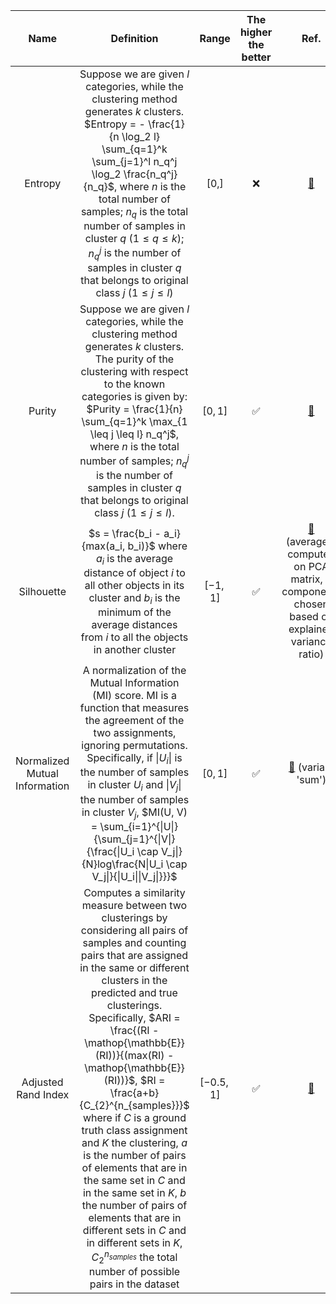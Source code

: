 | Name | Definition | Range | The higher the better | Ref. | 
| :--: | :--------: | :---: | :-------------------: | :-: |
| Entropy | Suppose we are given $l$ categories, while the clustering method generates $k$ clusters. $Entropy = - \frac{1}{n \log_2 l} \sum_{q=1}^k \sum_{j=1}^l n_q^j \log_2 \frac{n_q^j}{n_q}$, where $n$ is the total number of samples; $n_{q}$ is the total number of samples in cluster $q$ ($1 \leq q \leq k$); $n_{q}^{j}$ is the number of samples in cluster $q$ that belongs to original class $j$ ($1 \leq j \leq l$) | $[0, ]$ | ❌ | [🔗](https://rdrr.io/cran/NMF/man/purity.html) |
| Purity | Suppose we are given $l$ categories, while the clustering method generates $k$ clusters. The purity of the clustering with respect to the known categories is given by: $Purity = \frac{1}{n} \sum_{q=1}^k \max_{1 \leq j \leq l} n_q^j$, where $n$ is the total number of samples; $n_{q}^{j}$ is the number of samples in cluster $q$ that belongs to original class $j$ ($1 \leq j \leq l$). | $[0,1]$ | ✅ | [🔗](https://rdrr.io/cran/NMF/man/purity.html) |
| Silhouette | $s = \frac{b_i - a_i}{max(a_i, b_i)}$ where $a_i$ is the average distance of object $i$ to all other objects in its cluster and $b_i$ is the minimum of the average distances from $i$ to all the objects in another cluster | $[-1, 1]$ | ✅ |  [🔗](https://stat.ethz.ch/R-manual/R-devel/library/cluster/html/silhouette.html) (averaged, computed on PCA matrix, # components chosen based on explained variance ratio) |
| Normalized Mutual Information | A normalization of the Mutual Information (MI) score. MI is a function that measures the agreement of the two assignments, ignoring permutations. Specifically, if $\|U_i\|$ is the number of samples in cluster $U_i$ and $\|V_j\|$ the number of samples in cluster $V_j$, $MI(U, V) = \sum_{i=1}^{\|U\|}{\sum_{j=1}^{\|V\|}{\frac{\|U_i \cap V_j\|}{N}log\frac{N\|U_i \cap V_j\|}{\|U_i\|\|V_j\|}}}$ | $[0, 1]$ | ✅ | [🔗](https://search.r-project.org/CRAN/refmans/aricode/html/NMI.html) (variant 'sum') |
| Adjusted Rand Index | Computes a similarity measure between two clusterings by considering all pairs of samples and counting pairs that are assigned in the same or different clusters in the predicted and true clusterings. Specifically, $ARI = \frac{(RI - \mathop{\mathbb{E}}(RI))}{(max(RI) - \mathop{\mathbb{E}}(RI))}$, $RI = \frac{a+b}{C_{2}^{n_{samples}}}$ where if $C$ is a ground truth class assignment and $K$ the clustering, $a$ is the number of pairs of elements that are in the same set in $C$ and in the same set in $K$, $b$ the number of pairs of elements that are in different sets in $C$ and in different sets in $K$, $C_{2}^{n_{samples}}$ the total number of possible pairs in the dataset | $[-0.5, 1]$ | ✅ | [🔗](https://search.r-project.org/CRAN/refmans/pdfCluster/html/adj.rand.index.html) |